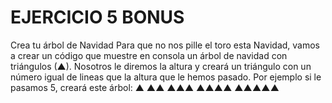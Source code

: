 # EJERCICIO 5 BONUS
Crea tu árbol de Navidad
Para que no nos pille el toro esta Navidad, vamos a crear un código que muestre en consola un árbol de navidad con triángulos (▲). Nosotros le diremos la altura y creará un triángulo con un número igual de lineas que la altura que le hemos pasado. Por ejemplo si le pasamos 5, creará este árbol:
▲
▲▲
▲▲▲
▲▲▲▲
▲▲▲▲▲
